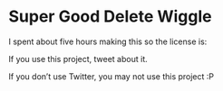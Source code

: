 Super Good Delete Wiggle
========================

I spent about five hours making this so the license is:

If you use this project, tweet about it.

If you don’t use Twitter, you may not use this project :P

